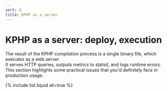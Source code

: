 ```yaml
---
sort: 4
title: KPHP as a server
---
```


# KPHP as a server: deploy, execution

The result of the KPHP compilation process is a single binary file, which executes as a web server.  
It serves HTTP queries, outputs metrics to statsd, and logs runtime errors.  
This section highlights some practical issues that you'd definitely face in production usage. 

{% include list.liquid all=true %}
